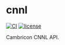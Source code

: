 ﻿# cnnl

[![CI](https://github.com/YdrMaster/cndrv/actions/workflows/build.yml/badge.svg?branch=main)](https://github.com/YdrMaster/cndrv/actions)
[![license](https://img.shields.io/github/license/YdrMaster/cndrv)](https://mit-license.org/)

Cambricon CNNL API.

